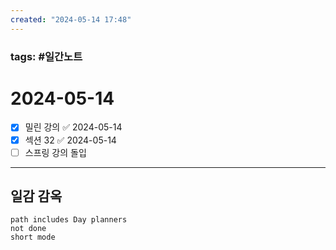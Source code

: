 ```yaml
---
created: "2024-05-14 17:48"
---
```


### tags: #일간노트
  
# 2024-05-14 
- [x] 밀린 강의 ✅ 2024-05-14
- [x] 섹션 32 ✅ 2024-05-14
- [ ] 스프링 강의 돌입
---  
## 일감 감옥  
```tasks  
path includes Day planners
not done  
short mode  
```